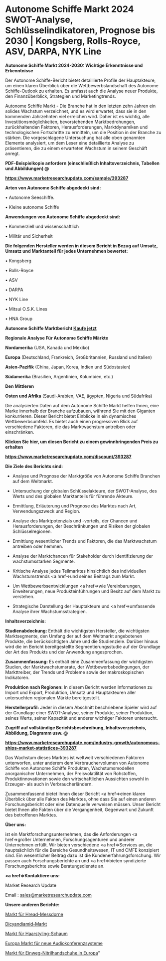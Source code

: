 # Autonome Schiffe Markt 2024 SWOT-Analyse, Schlüsselindikatoren, Prognose bis 2030 | Kongsberg, Rolls-Royce, ASV, DARPA, NYK Line

<strong>Autonome Schiffe Markt 2024-2030: Wichtige Erkenntnisse und Erkenntnisse</strong>

Der Autonome Schiffe-Bericht bietet detaillierte Profile der Hauptakteure, um einen klaren Überblick über die Wettbewerbslandschaft des Autonome Schiffe-Outlook zu erhalten. Es umfasst auch die Analyse neuer Produkte, den Finanzüberblick, Strategien und Marketingtrends.

Autonome Schiffe Markt - Die Branche hat in den letzten zehn Jahren ein solides Wachstum verzeichnet, und es wird erwartet, dass sie in den kommenden Jahrzehnten viel erreichen wird. Daher ist es wichtig, alle Investitionsmöglichkeiten, bevorstehenden Marktbedrohungen, zurückhaltenden Faktoren, Herausforderungen, Marktdynamiken und technologischen Fortschritte zu ermitteln, um die Position in der Branche zu stärken. Die vorgeschlagene Untersuchung hat alle oben genannten Elemente analysiert, um dem Leser eine detaillierte Analyse zu präsentieren, die zu einem erwarteten Wachstum in seinem Geschäft anregt.



<strong><b>PDF-Beispielkopie anfordern (einschließlich Inhaltsverzeichnis, Tabellen und Abbildungen) @ </b></strong>

<strong><a href=https://www.marketresearchupdate.com/sample/393287>

<strong>https://www.marketresearchupdate.com/sample/393287</u></a></strong></strong>



<strong>Arten von Autonome Schiffe abgedeckt sind:</strong>

• Autonome Seeschiffe.

• Kleine autonome Schiffe



<strong>Anwendungen von Autonome Schiffe abgedeckt sind:</strong>

• Kommerziell und wissenschaftlich

• Militär und Sicherheit



<strong>Die folgenden Hersteller werden in diesem Bericht in Bezug auf Umsatz, Umsatz und Marktanteil für jedes Unternehmen bewertet:</strong>

• Kongsberg

• Rolls-Royce

• ASV

• DARPA

• NYK Line

• Mitsui O.S.K. Lines

• HNA Group



<strong>Autonome Schiffe Marktbericht <a href=https://www.marketresearchupdate.com/buynow/393287>Kaufe jetzt</a></strong>



<strong>Regionale Analyse Für Autonome Schiffe Märkte</strong>



<strong>Nordamerika</strong> (USA, Kanada und Mexiko)



<strong>Europa</strong> (Deutschland, Frankreich, Großbritannien, Russland und Italien)



<strong>Asien-Pazifik</strong> (China, Japan, Korea, Indien und Südostasien)



<strong>Südamerika</strong> (Brasilien, Argentinien, Kolumbien, etc.)



<strong>Den Mittleren</strong> 

<strong>Osten und Afrika</strong> (Saudi-Arabien, VAE, ägypten, Nigeria und Südafrika)

Die analysierten Daten auf dem Autonome Schiffe Markt helfen Ihnen, eine Marke innerhalb der Branche aufzubauen, während Sie mit den Giganten konkurrieren. Dieser Bericht bietet Einblicke in ein dynamisches Wettbewerbsumfeld. Es bietet auch einen progressiven Blick auf verschiedene Faktoren, die das Marktwachstum antreiben oder einschränken.



<strong>Klicken Sie hier, um diesen Bericht zu einem gewinnbringenden Preis zu erhalten
</strong>

<strong><a href=https://www.marketresearchupdate.com/discount/393287>https://www.marketresearchupdate.com/discount/393287</b></u></strong></a>



<strong>Die Ziele des Berichts sind:</strong>

- Analyse und Prognose der Marktgröße von Autonome Schiffe Branchen auf dem Weltmarkt.

- Untersuchung der globalen Schlüsselakteure, der SWOT-Analyse, des Werts und des globalen Marktanteils für führende Akteure.

- Ermittlung, Erläuterung und Prognose des Marktes nach Art, Verwendungszweck und Region.

- Analyse des Marktpotenzials und -vorteils, der Chancen und Herausforderungen, der Beschränkungen und Risiken der globalen Schlüsselregionen.

- Ermittlung wesentlicher Trends und Faktoren, die das Marktwachstum antreiben oder hemmen.

- Analyse der Marktchancen für Stakeholder durch Identifizierung der wachstumsstarken Segmente.

- Kritische Analyse jedes Teilmarktes hinsichtlich des individuellen Wachstumstrends <a href=>und</a> seines Beitrags zum Markt.

- Um Wettbewerbsentwicklungen <a href=>wie</a> Vereinbarungen, Erweiterungen, neue Produkteinführungen und Besitz auf dem Markt zu verstehen.

- Strategische Darstellung der Hauptakteure und <a href=>umfas</a>sende Analyse ihrer Wachstumsstrategien.



<strong>Inhaltsverzeichnis:</strong>



<strong>Studienabdeckung:</strong> Enthält die wichtigsten Hersteller, die wichtigsten Marktsegmente, den Umfang der auf dem Weltmarkt angebotenen Produkte, die berücksichtigten Jahre und die Studienziele. Darüber hinaus wird die im Bericht bereitgestellte Segmentierungsstudie auf der Grundlage der Art des Produkts und der Anwendung angesprochen.



<strong>Zusammenfassung:</strong> Es enthält eine Zusammenfassung der wichtigsten Studien, der Marktwachstumsrate, der Wettbewerbsbedingungen, der Markttreiber, der Trends und Probleme sowie der makroskopischen Indikatoren.



<strong>Produktion nach Regionen:</strong> In diesem Bericht werden Informationen zu Import und Export, Produktion, Umsatz und Hauptakteuren aller untersuchten regionalen Märkte bereitgestellt.



<strong>Herstellerprofil:</strong> Jeder in diesem Abschnitt beschriebene Spieler wird auf der Grundlage einer SWOT-Analyse, seiner Produkte, seiner Produktion, seines Werts, seiner Kapazität und anderer wichtiger Faktoren untersucht.



<strong><b>Zugriff auf vollständige Berichtsbeschreibung, Inhaltsverzeichnis, Abbildung, Diagramm usw. @ </b></strong>

<strong><a href=https://www.marketresearchupdate.com/industry-growth/autonomous-ships-market-statistices-393287>https://www.marketresearchupdate.com/industry-growth/autonomous-ships-market-statistices-393287</a></strong>

Das Wachstum dieses Marktes ist weltweit verschiedenen Faktoren unterworfen, unter anderem dem Verbrauchervolumen von Autonome Schiffe von Autonome Schiffe Produkten, Wachstumsmodellen anorganischer Unternehmen, der Preisvolatilität von Rohstoffen, Produktinnovationen sowie den wirtschaftlichen Aussichten sowohl in Erzeuger- als auch in Verbraucherländern.

Zusammenfassend bietet Ihnen dieser Bericht <a href=>einen</a> klaren Überblick über alle Fakten des Marktes, ohne dass Sie auf einen anderen Forschungsbericht oder eine Datenquelle verweisen müssen. Unser Bericht bietet Ihnen alle Fakten über die Vergangenheit, Gegenwart und Zukunft des betroffenen Marktes.



<strong>Über uns:</strong>

 ist ein Marktforschungsunternehmen, das die Anforderungen <a href=>großer</a> Unternehmen, Forschungsagenturen und anderer Unternehmen erfüllt. Wir bieten verschiedene <a href=>Services</a> an, die hauptsächlich für die Bereiche Gesundheitswesen, IT und CMFE konzipiert sind. Ein wesentlicher Beitrag dazu ist die Kundenerfahrungsforschung. Wir passen auch Forschungsberichte an und <a href=>bieten</a> syndizierte Forschungsberichte sowie Beratungsdienste an.



<strong><a href=>Kontaktiere uns:</a></strong>

Market Research Update

Email : sales@marketresearchupdate.com



<strong>Unsere anderen Berichte:</strong>

<a href=https://www.linkedin.com/pulse/hread-plug-gauges-market-has-huge-demand-worldwide>Markt für Hread-Messdorne</a>

<a href=https://www.linkedin.com/pulse/dicyandiamide-market-2023-analysis-growth-drivers>Dicyandiamid-Markt</a>

<a href=https://www.linkedin.com/pulse/hair-styling-foam-market-size-trends-consumption>Markt für Haarstyling-Schaum</a>

<a href=https://www.linkedin.com/pulse/europe-new-audio-conference-system-market-current>Europa Markt für neue Audiokonferenzsysteme</a>

<a href=https://www.linkedin.com/pulse/europe-disposable-nitrile-gloves-market-future-demand>Markt für Einweg-Nitrilhandschuhe in Europa</a>"
